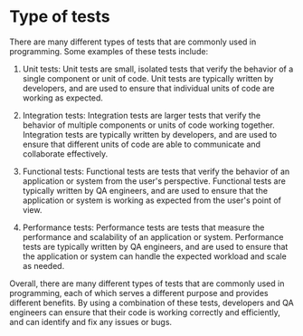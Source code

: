 # Type of tests

There are many different types of tests that are commonly used in programming. Some examples of these tests include:

1.  Unit tests: Unit tests are small, isolated tests that verify the behavior of a single component or unit of code. Unit tests are typically written by developers, and are used to ensure that individual units of code are working as expected.
    
2.  Integration tests: Integration tests are larger tests that verify the behavior of multiple components or units of code working together. Integration tests are typically written by developers, and are used to ensure that different units of code are able to communicate and collaborate effectively.
    
3.  Functional tests: Functional tests are tests that verify the behavior of an application or system from the user's perspective. Functional tests are typically written by QA engineers, and are used to ensure that the application or system is working as expected from the user's point of view.
    
4.  Performance tests: Performance tests are tests that measure the performance and scalability of an application or system. Performance tests are typically written by QA engineers, and are used to ensure that the application or system can handle the expected workload and scale as needed.
    

Overall, there are many different types of tests that are commonly used in programming, each of which serves a different purpose and provides different benefits. By using a combination of these tests, developers and QA engineers can ensure that their code is working correctly and efficiently, and can identify and fix any issues or bugs.